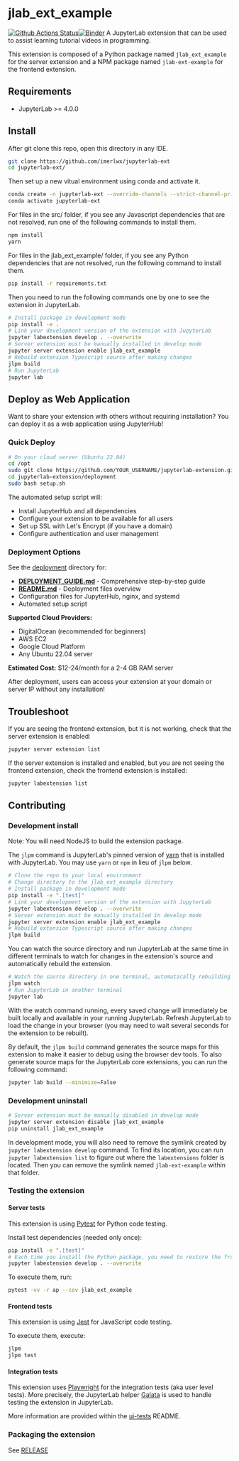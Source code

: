 # jlab_ext_example

[![Github Actions Status](https://github.com/imerlwx/jupyterlab-extension/workflows/Build/badge.svg)](https://github.com/imerlwx/jlab-ext-example/actions/workflows/build.yml)[![Binder](https://mybinder.org/badge_logo.svg)](https://mybinder.org/v2/gh/imerlwx/jlab-ext-example/main?urlpath=lab)
A JupyterLab extension that can be used to assist learning tutorial videos in programming.

This extension is composed of a Python package named `jlab_ext_example`
for the server extension and a NPM package named `jlab-ext-example`
for the frontend extension.

## Requirements

- JupyterLab >= 4.0.0

## Install

After git clone this repo, open this directory in any IDE.

```bash
git clone https://github.com/imerlwx/jupyterlab-ext
cd jupyterlab-ext/
```

Then set up a new vitual environment using conda and activate it.

```bash
conda create -n jupyterlab-ext --override-channels --strict-channel-priority -c conda-forge -c nodefaults jupyterlab=4 nodejs=18 git copier=7 jinja2-time
conda activate jupyterlab-ext
```

For files in the src/ folder, if you see any Javascript dependencies that are not resolved, run one of the following commands to install them.

```bash
npm install
yarn
```

For files in the jlab_ext_example/ folder, if you see any Python dependencies that are not resolved, run the following command to install them.

```bash
pip install -r requirements.txt
```

Then you need to run the following commands one by one to see the extension in JupyterLab.

```bash
# Install package in development mode
pip install -e .
# Link your development version of the extension with JupyterLab
jupyter labextension develop . --overwrite
# Server extension must be manually installed in develop mode
jupyter server extension enable jlab_ext_example
# Rebuild extension Typescript source after making changes
jlpm build
# Run JupyterLab
jupyter lab
```

## Deploy as Web Application

Want to share your extension with others without requiring installation? You can deploy it as a web application using JupyterHub!

### Quick Deploy

```bash
# On your cloud server (Ubuntu 22.04)
cd /opt
sudo git clone https://github.com/YOUR_USERNAME/jupyterlab-extension.git
cd jupyterlab-extension/deployment
sudo bash setup.sh
```

The automated setup script will:
- Install JupyterHub and all dependencies
- Configure your extension to be available for all users
- Set up SSL with Let's Encrypt (if you have a domain)
- Configure authentication and user management

### Deployment Options

See the [deployment](./deployment/) directory for:
- **[DEPLOYMENT_GUIDE.md](./deployment/DEPLOYMENT_GUIDE.md)** - Comprehensive step-by-step guide
- **[README.md](./deployment/README.md)** - Deployment files overview
- Configuration files for JupyterHub, nginx, and systemd
- Automated setup script

**Supported Cloud Providers:**
- DigitalOcean (recommended for beginners)
- AWS EC2
- Google Cloud Platform
- Any Ubuntu 22.04 server

**Estimated Cost:** $12-24/month for a 2-4 GB RAM server

After deployment, users can access your extension at your domain or server IP without any installation!

<!-- ## Uninstall

To remove the extension, execute:

```bash
pip uninstall jlab_ext_example
``` -->

## Troubleshoot

If you are seeing the frontend extension, but it is not working, check
that the server extension is enabled:

```bash
jupyter server extension list
```

If the server extension is installed and enabled, but you are not seeing
the frontend extension, check the frontend extension is installed:

```bash
jupyter labextension list
```

## Contributing

### Development install

Note: You will need NodeJS to build the extension package.

The `jlpm` command is JupyterLab's pinned version of
[yarn](https://yarnpkg.com/) that is installed with JupyterLab. You may use
`yarn` or `npm` in lieu of `jlpm` below.

```bash
# Clone the repo to your local environment
# Change directory to the jlab_ext_example directory
# Install package in development mode
pip install -e ".[test]"
# Link your development version of the extension with JupyterLab
jupyter labextension develop . --overwrite
# Server extension must be manually installed in develop mode
jupyter server extension enable jlab_ext_example
# Rebuild extension Typescript source after making changes
jlpm build
```

You can watch the source directory and run JupyterLab at the same time in different terminals to watch for changes in the extension's source and automatically rebuild the extension.

```bash
# Watch the source directory in one terminal, automatically rebuilding when needed
jlpm watch
# Run JupyterLab in another terminal
jupyter lab
```

With the watch command running, every saved change will immediately be built locally and available in your running JupyterLab. Refresh JupyterLab to load the change in your browser (you may need to wait several seconds for the extension to be rebuilt).

By default, the `jlpm build` command generates the source maps for this extension to make it easier to debug using the browser dev tools. To also generate source maps for the JupyterLab core extensions, you can run the following command:

```bash
jupyter lab build --minimize=False
```

### Development uninstall

```bash
# Server extension must be manually disabled in develop mode
jupyter server extension disable jlab_ext_example
pip uninstall jlab_ext_example
```

In development mode, you will also need to remove the symlink created by `jupyter labextension develop`
command. To find its location, you can run `jupyter labextension list` to figure out where the `labextensions`
folder is located. Then you can remove the symlink named `jlab-ext-example` within that folder.

### Testing the extension

#### Server tests

This extension is using [Pytest](https://docs.pytest.org/) for Python code testing.

Install test dependencies (needed only once):

```sh
pip install -e ".[test]"
# Each time you install the Python package, you need to restore the front-end extension link
jupyter labextension develop . --overwrite
```

To execute them, run:

```sh
pytest -vv -r ap --cov jlab_ext_example
```

#### Frontend tests

This extension is using [Jest](https://jestjs.io/) for JavaScript code testing.

To execute them, execute:

```sh
jlpm
jlpm test
```

#### Integration tests

This extension uses [Playwright](https://playwright.dev/docs/intro) for the integration tests (aka user level tests).
More precisely, the JupyterLab helper [Galata](https://github.com/jupyterlab/jupyterlab/tree/master/galata) is used to handle testing the extension in JupyterLab.

More information are provided within the [ui-tests](./ui-tests/README.md) README.

### Packaging the extension

See [RELEASE](RELEASE.md)
